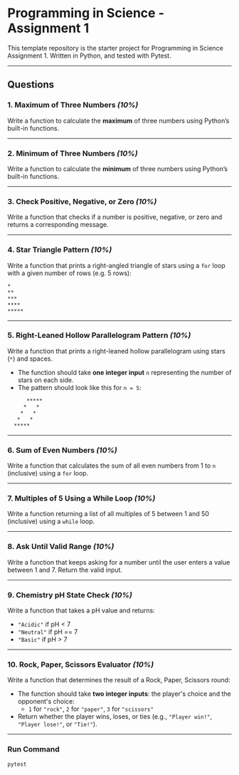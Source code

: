# Programming in Science - Assignment 1

This template repository is the starter project for Programming in Science Assignment 1. Written in Python, and tested with Pytest.

---

## Questions

### 1. Maximum of Three Numbers *(10%)*
Write a function to calculate the **maximum** of three numbers using Python’s built-in functions.

---

### 2. Minimum of Three Numbers *(10%)*
Write a function to calculate the **minimum** of three numbers using Python’s built-in functions.

---

### 3. Check Positive, Negative, or Zero *(10%)*
Write a function that checks if a number is positive, negative, or zero and returns a corresponding message.

---

### 4. Star Triangle Pattern *(10%)*
Write a function that prints a right-angled triangle of stars using a `for` loop with a given number of rows (e.g. 5 rows):
   
   ```
   *
   **
   ***
   ****
   *****
   ```
---

### 5. Right-Leaned Hollow Parallelogram Pattern *(10%)*
Write a function that prints a right-leaned hollow parallelogram using stars (`*`) and spaces.

- The function should take **one integer input** `n` representing the number of stars on each side.
- The pattern should look like this for `n = 5`:

``` 
      *****
     *   *
    *   *
   *   *
  *****
```
---  
### 6. Sum of Even Numbers *(10%)*
Write a function that calculates the sum of all even numbers from 1 to `n` (inclusive) using a `for` loop.

---

### 7. Multiples of 5 Using a While Loop *(10%)*
Write a function returning a list of all multiples of 5 between 1 and 50 (inclusive) using a `while` loop.

---

### 8. Ask Until Valid Range *(10%)*
Write a function that keeps asking for a number until the user enters a value between 1 and 7. Return the valid input.

---

### 9. Chemistry pH State Check *(10%)*
Write a function that takes a pH value and returns:
  - `"Acidic"` if pH < 7  
  - `"Neutral"` if pH == 7  
  - `"Basic"` if pH > 7

---

### 10. Rock, Paper, Scissors Evaluator *(10%)*
Write a function that determines the result of a Rock, Paper, Scissors round:
- The function should take **two integer inputs**: the player's choice and the opponent's choice:
   - `1` for `"rock"`, `2` for `"paper"`, `3` for `"scissors"`
- Return whether the player wins, loses, or ties (e.g., `"Player win!"`, `"Player lose!"`, or `"Tie!"`).

---

### Run Command

`pytest`
